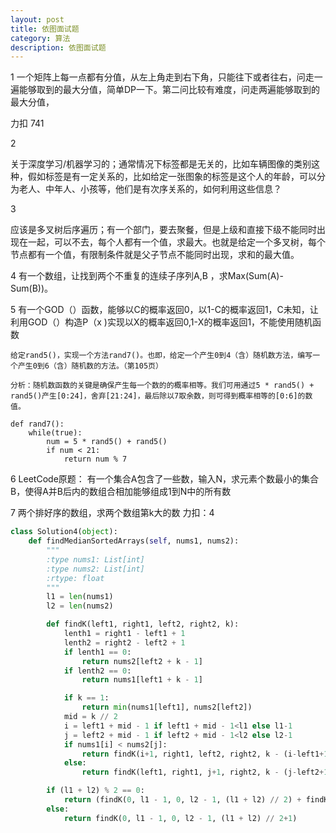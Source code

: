 ```yaml
---
layout: post
title: 依图面试题
category: 算法
description: 依图面试题
---
```


1  一个矩阵上每一点都有分值，从左上角走到右下角，只能往下或者往右，问走一遍能够取到的最大分值，简单DP一下。第二问比较有难度，问走两遍能够取到的最大分值，

力扣 741

2   

关于深度学习/机器学习的；通常情况下标签都是无关的，比如车辆图像的类别这种，假如标签是有一定关系的，比如给定一张图象的标签是这个人的年龄，可以分为老人、中年人、小孩等，他们是有次序关系的，如何利用这些信息？  

3  

应该是多叉树后序遍历；有一个部门，要去聚餐，但是上级和直接下级不能同时出现在一起，可以不去，每个人都有一个值，求最大。也就是给定一个多叉树，每个节点都有一个值，有限制条件就是父子节点不能同时出现，求和的最大值。  

4 有一个数组，让找到两个不重复的连续子序列A,B ，求Max(Sum(A)-Sum(B))。

5 有一个GOD（）函数，能够以C的概率返回0，以1-C的概率返回1，C未知，让利用GOD（）构造P（x )实现以X的概率返回0,1-X的概率返回1，不能使用随机函数

```
给定rand5()，实现一个方法rand7()。也即，给定一个产生0到4（含）随机数方法，编写一个产生0到6（含）随机数的方法。（第105页）

分析：随机数函数的关键是确保产生每一个数的的概率相等。我们可用通过5 * rand5() + rand5()产生[0:24]，舍弃[21:24]，最后除以7取余数，则可得到概率相等的[0:6]的数值。

def rand7():
    while(true):
        num = 5 * rand5() + rand5()
        if num < 21:
            return num % 7
```



6 LeetCode原题： 有一个集合A包含了一些数，输入N，求元素个数最小的集合B，使得A并B后内的数组合相加能够组成1到N中的所有数

7 两个排好序的数组，求两个数组第k大的数 力扣：4

```python
class Solution4(object):
    def findMedianSortedArrays(self, nums1, nums2):
        """
        :type nums1: List[int]
        :type nums2: List[int]
        :rtype: float
        """
        l1 = len(nums1)
        l2 = len(nums2)

        def findK(left1, right1, left2, right2, k):
            lenth1 = right1 - left1 + 1
            lenth2 = right2 - left2 + 1
            if lenth1 == 0:
                return nums2[left2 + k - 1]
            if lenth2 == 0:
                return nums1[left1 + k - 1]

            if k == 1:
                return min(nums1[left1], nums2[left2])
            mid = k // 2
            i = left1 + mid - 1 if left1 + mid - 1<l1 else l1-1
            j = left2 + mid - 1 if left2 + mid - 1<l2 else l2-1
            if nums1[i] < nums2[j]:
                return findK(i+1, right1, left2, right2, k - (i-left1+1))
            else:
                return findK(left1, right1, j+1, right2, k - (j-left2+1))

        if (l1 + l2) % 2 == 0:
            return (findK(0, l1 - 1, 0, l2 - 1, (l1 + l2) // 2) + findK(0, l1 - 1, 0, l2 - 1, (l1 + l2) // 2 + 1)) / 2
        else:
            return findK(0, l1 - 1, 0, l2 - 1, (l1 + l2) // 2+1)
```

